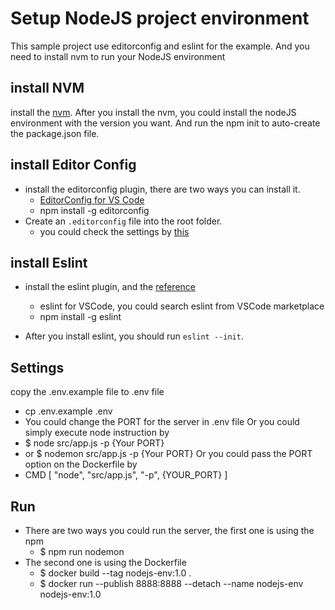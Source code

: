 # Setup NodeJS project environment

This sample project use editorconfig and eslint for the example. And you need to install nvm to run your NodeJS environment

## install NVM
install the [nvm](https://github.com/nvm-sh/nvm). After you install the nvm, you could install the nodeJS environment with the version you want. And run the npm init to auto-create the package.json file.

## install Editor Config
- install the editorconfig plugin, there are two ways you can install it.
    - [EditorConfig for VS Code](https://marketplace.visualstudio.com/items?itemName=EditorConfig.EditorConfig)
    - npm install -g editorconfig
- Create an `.editorconfig` file into the root folder.
    - you could check the settings by [this](https://editorconfig.org/)

## install Eslint
- install the eslint plugin, and the [reference](https://noob.tw/eslint/)
  - eslint for VSCode, you could search eslint from VSCode marketplace
  - npm install -g eslint

- After you install eslint, you should run `eslint --init`.

## Settings
copy the .env.example file to .env file
  - cp .env.example .env
  - You could change the PORT for the server in .env file
Or you could simply execute node instruction by
  - $ node src/app.js -p {Your PORT}
  - or $ nodemon src/app.js -p {Your PORT}
Or you could pass the PORT option on the Dockerfile by
  - CMD [ "node", "src/app.js", "-p", {YOUR_PORT} ]

## Run
- There are two ways you could run the server, the first one is using the npm
  - $ npm run nodemon
- The second one is using the Dockerfile
  - $ docker build --tag nodejs-env:1.0 .
  - $ docker run --publish 8888:8888 --detach --name nodejs-env nodejs-env:1.0
